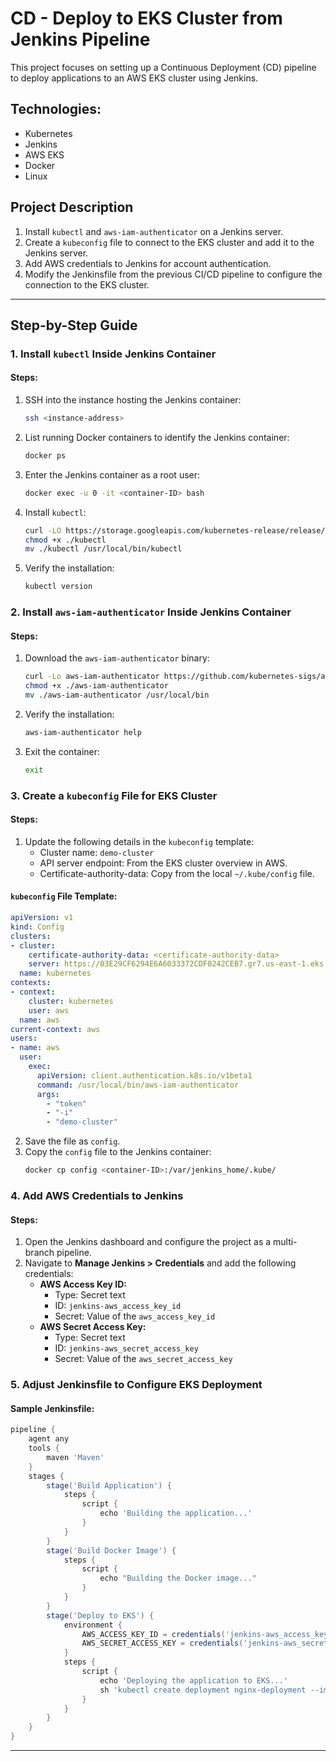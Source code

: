 # CD - Deploy to EKS Cluster from Jenkins Pipeline

This project focuses on setting up a Continuous Deployment (CD) pipeline to deploy applications to an AWS EKS cluster using Jenkins.

## Technologies:
- Kubernetes
- Jenkins
- AWS EKS
- Docker
- Linux

## Project Description
1. Install `kubectl` and `aws-iam-authenticator` on a Jenkins server.
2. Create a `kubeconfig` file to connect to the EKS cluster and add it to the Jenkins server.
3. Add AWS credentials to Jenkins for account authentication.
4. Modify the Jenkinsfile from the previous CI/CD pipeline to configure the connection to the EKS cluster.

---

## Step-by-Step Guide

### 1. Install `kubectl` Inside Jenkins Container
#### Steps:
1. SSH into the instance hosting the Jenkins container:
   ```bash
   ssh <instance-address>
   ```
2. List running Docker containers to identify the Jenkins container:
   ```bash
   docker ps
   ```
3. Enter the Jenkins container as a root user:
   ```bash
   docker exec -u 0 -it <container-ID> bash
   ```
4. Install `kubectl`:
   ```bash
   curl -LO https://storage.googleapis.com/kubernetes-release/release/$(curl -s https://storage.googleapis.com/kubernetes-release/release/stable.txt)/bin/linux/amd64/kubectl
   chmod +x ./kubectl
   mv ./kubectl /usr/local/bin/kubectl
   ```
5. Verify the installation:
   ```bash
   kubectl version
   ```

### 2. Install `aws-iam-authenticator` Inside Jenkins Container
#### Steps:
1. Download the `aws-iam-authenticator` binary:
   ```bash
   curl -Lo aws-iam-authenticator https://github.com/kubernetes-sigs/aws-iam-authenticator/releases/download/v0.6.11/aws-iam-authenticator_0.6.11_linux_amd64
   chmod +x ./aws-iam-authenticator
   mv ./aws-iam-authenticator /usr/local/bin
   ```
2. Verify the installation:
   ```bash
   aws-iam-authenticator help
   ```
3. Exit the container:
   ```bash
   exit
   ```

### 3. Create a `kubeconfig` File for EKS Cluster
#### Steps:
1. Update the following details in the `kubeconfig` template:
   - Cluster name: `demo-cluster`
   - API server endpoint: From the EKS cluster overview in AWS.
   - Certificate-authority-data: Copy from the local `~/.kube/config` file.

#### `kubeconfig` File Template:
```yaml
apiVersion: v1
kind: Config
clusters:
- cluster:
    certificate-authority-data: <certificate-authority-data>
    server: https://03E29CF6294E6A6033372CDF0242CEB7.gr7.us-east-1.eks.amazonaws.com
  name: kubernetes
contexts:
- context:
    cluster: kubernetes
    user: aws
  name: aws
current-context: aws
users:
- name: aws
  user:
    exec:
      apiVersion: client.authentication.k8s.io/v1beta1
      command: /usr/local/bin/aws-iam-authenticator
      args:
        - "token"
        - "-i"
        - "demo-cluster"
```

2. Save the file as `config`.
3. Copy the `config` file to the Jenkins container:
   ```bash
   docker cp config <container-ID>:/var/jenkins_home/.kube/
   ```

### 4. Add AWS Credentials to Jenkins
#### Steps:
1. Open the Jenkins dashboard and configure the project as a multi-branch pipeline.
2. Navigate to **Manage Jenkins > Credentials** and add the following credentials:
   - **AWS Access Key ID:**
     - Type: Secret text
     - ID: `jenkins-aws_access_key_id`
     - Secret: Value of the `aws_access_key_id`
   - **AWS Secret Access Key:**
     - Type: Secret text
     - ID: `jenkins-aws_secret_access_key`
     - Secret: Value of the `aws_secret_access_key`

### 5. Adjust Jenkinsfile to Configure EKS Deployment
#### Sample Jenkinsfile:
```groovy
pipeline {
    agent any
    tools {
        maven 'Maven'
    }
    stages {
        stage('Build Application') {
            steps {
                script {
                    echo 'Building the application...'
                }
            }
        }
        stage('Build Docker Image') {
            steps {
                script {
                    echo "Building the Docker image..."
                }
            }
        }
        stage('Deploy to EKS') {
            environment {
                AWS_ACCESS_KEY_ID = credentials('jenkins-aws_access_key_id')
                AWS_SECRET_ACCESS_KEY = credentials('jenkins-aws_secret_access_key')
            }
            steps {
                script {
                    echo 'Deploying the application to EKS...'
                    sh 'kubectl create deployment nginx-deployment --image nginx'
                }
            }
        }
    }
}
```

---


